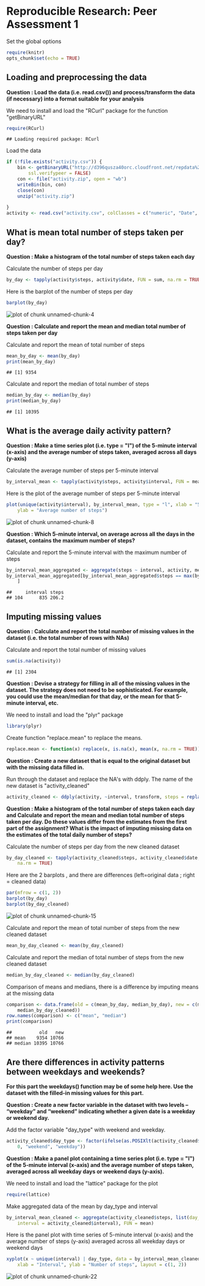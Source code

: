 # Reproducible Research: Peer Assessment 1

Set the global options

```r
require(knitr)
opts_chunk$set(echo = TRUE)
```


## Loading and preprocessing the data
**Question : Load the data (i.e. read.csv()) and process/transform the data (if necessary) into a format suitable for your analysis**

We need to install and load the "RCurl" package for the function "getBinaryURL"

```r
require(RCurl)
```

```
## Loading required package: RCurl
```



Load the data

```r
if (!file.exists("activity.csv")) {
    bin <- getBinaryURL("http://d396qusza40orc.cloudfront.net/repdata%2Fdata%2Factivity.zip", 
        ssl.verifypeer = FALSE)
    con <- file("activity.zip", open = "wb")
    writeBin(bin, con)
    close(con)
    unzip("activity.zip")
    
}
activity <- read.csv("activity.csv", colClasses = c("numeric", "Date", "numeric"))
```


## What is mean total number of steps taken per day?
**Question : Make a histogram of the total number of steps taken each day**

Calculate the number of steps per day

```r
by_day <- tapply(activity$steps, activity$date, FUN = sum, na.rm = TRUE)
```

Here is the barplot of the number of steps per day

```r
barplot(by_day)
```

![plot of chunk unnamed-chunk-4](figure/unnamed-chunk-4.png) 


**Question : Calculate and report the mean and median total number of steps taken per day**

Calculate and report the mean of total number of steps 

```r
mean_by_day <- mean(by_day)
print(mean_by_day)
```

```
## [1] 9354
```


Calculate and report the median of total number of steps 

```r
median_by_day <- median(by_day)
print(median_by_day)
```

```
## [1] 10395
```


## What is the average daily activity pattern?
**Question : Make a time series plot (i.e. type = "l") of the 5-minute interval (x-axis) and the average number of steps taken, averaged across all days (y-axis)**

Calculate the average number of steps per 5-minute interval

```r
by_interval_mean <- tapply(activity$steps, activity$interval, FUN = mean, na.rm = TRUE)
```


Here is the plot of the average number of steps per 5-minute interval

```r
plot(unique(activity$interval), by_interval_mean, type = "l", xlab = "5-minute interval", 
    ylab = "Average number of steps")
```

![plot of chunk unnamed-chunk-8](figure/unnamed-chunk-8.png) 


**Question : Which 5-minute interval, on average across all the days in the dataset, contains the maximum number of steps?**

Calculate and report the 5-minute interval with the maximum number of steps

```r
by_interval_mean_aggregated <- aggregate(steps ~ interval, activity, mean)
by_interval_mean_aggregated[by_interval_mean_aggregated$steps == max(by_interval_mean_aggregated$steps), 
    ]
```

```
##     interval steps
## 104      835 206.2
```


## Imputing missing values
**Question : Calculate and report the total number of missing values in the dataset (i.e. the total number of rows with NAs)**

Calculate and report the total number of missing values

```r
sum(is.na(activity))
```

```
## [1] 2304
```


**Question : Devise a strategy for filling in all of the missing values in the dataset. The strategy does not need to be sophisticated. For example, you could use the mean/median for that day, or the mean for that 5-minute interval, etc.**

We need to install and load the "plyr" package

```r
library(plyr)
```


Create function "replace.mean" to replace the means. 

```r
replace.mean <- function(x) replace(x, is.na(x), mean(x, na.rm = TRUE))
```


**Question : Create a new dataset that is equal to the original dataset but with the missing data filled in.**

Run through the dataset and replace the NA's with ddply.  The name of the new dataset is "activity_cleaned"

```r
activity_cleaned <- ddply(activity, ~interval, transform, steps = replace.mean(steps))
```



**Question : Make a histogram of the total number of steps taken each day and Calculate and report the mean and median total number of steps taken per day. Do these values differ from the estimates from the first part of the assignment? What is the impact of imputing missing data on the estimates of the total daily number of steps?**

Calculate the number of steps per day from the new cleaned dataset

```r
by_day_cleaned <- tapply(activity_cleaned$steps, activity_cleaned$date, FUN = sum, 
    na.rm = TRUE)
```


Here are the 2 barplots , and there are differences (left=original data ; right = cleaned data)

```r
par(mfrow = c(1, 2))
barplot(by_day)
barplot(by_day_cleaned)
```

![plot of chunk unnamed-chunk-15](figure/unnamed-chunk-15.png) 


Calculate and report the mean of total number of steps from the new cleaned dataset

```r
mean_by_day_cleaned <- mean(by_day_cleaned)
```


Calculate and report the median of total number of steps from the new cleaned dataset

```r
median_by_day_cleaned <- median(by_day_cleaned)
```


Comparison of means and medians, there is a difference by imputing means at the missing data

```r
comparison <- data.frame(old = c(mean_by_day, median_by_day), new = c(mean_by_day_cleaned, 
    median_by_day_cleaned))
row.names(comparison) <- c("mean", "median")
print(comparison)
```

```
##          old   new
## mean    9354 10766
## median 10395 10766
```



## Are there differences in activity patterns between weekdays and weekends?

**For this part the weekdays() function may be of some help here. Use the dataset with the filled-in missing values for this part.**

**Question : Create a new factor variable in the dataset with two levels – “weekday” and “weekend” indicating whether a given date is a weekday or weekend day.**

Add the factor variable "day_type" with weekend and weekday.

```r
activity_cleaned$day_type <- factor(ifelse(as.POSIXlt(activity_cleaned$date)$wday%%6 == 
    0, "weekend", "weekday"))
```


**Question : Make a panel plot containing a time series plot (i.e. type = "l") of the 5-minute interval (x-axis) and the average number of steps taken, averaged across all weekday days or weekend days (y-axis).**

We need to install and load the "lattice" package for the plot

```r
require(lattice)
```


Make aggregated data of the mean by day_type and interval

```r
by_interval_mean_cleaned <- aggregate(activity_cleaned$steps, list(day_type = activity_cleaned$day_type, 
    interval = activity_cleaned$interval), FUN = mean)
```


Here is the panel plot with time series of 5-minute interval (x-axis) and the average number of steps (y-axis) averaged across all weekday days or weekend days

```r
xyplot(x ~ unique(interval) | day_type, data = by_interval_mean_cleaned, type = "l", 
    xlab = "Interval", ylab = "Number of steps", layout = c(1, 2))
```

![plot of chunk unnamed-chunk-22](figure/unnamed-chunk-22.png) 

